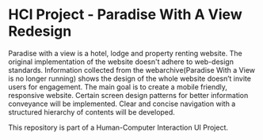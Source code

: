 # HCI Project - Paradise With A View Redesign

Paradise with a view is a hotel, lodge and property renting website. The original implementation of the website doesn't adhere to web-design standards.
Information collected from the webarchive(Paradise With a View is no longer running) shows the design of the whole website doesn’t invite users for engagement.
The main goal is to create a mobile friendly, responsive website. Certain screen design patterns for better information conveyance will be implemented. Clear and concise navigation with a structured hierarchy of contents will be developed. 

This repository is part of a Human-Computer Interaction UI Project. 
